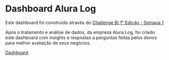 # Dashboard Alura Log

Este dashboard foi construído através do [Challenge BI 1° Edição - Semana 1](https://www.alura.com.br/challenges/bi?host=https://cursos.alura.com.br)

Após o tratamento e análise de dados, da empresa Alura Log, foi criado este dashboard com insights e respostas a perguntas feitas pelos donos para melhor avaliação de seus negócios.

[Dashboard](https://app.powerbi.com/view?r=eyJrIjoiNDliZWQxNWUtMzA2My00N2Q1LTk0NWYtNGM5ZGUzNjBkZjcxIiwidCI6ImQ2YzQyZTc1LTI2ZDktNDFlMi05MDczLWZlNjc0MjViMDRiYiJ9)
